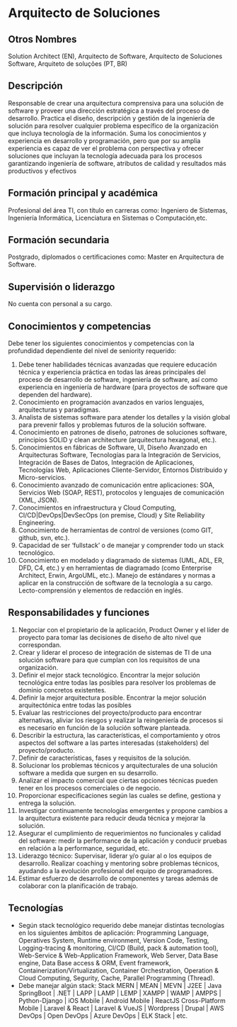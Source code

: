 # Arquitecto de Soluciones

## Otros Nombres

Solution Architect (EN), Arquitecto de Software, Arquitecto de Soluciones Software, Arquiteto de soluções (PT, BR)

## Descripción

Responsable de crear una arquitectura comprensiva para una solución de software y proveer una dirección estratégica a través del proceso de desarrollo. Practica  el diseño, descripción y gestión de la ingeniería de solución para resolver cualquier problema específico de la organización que incluya tecnología de la información. Suma los conocimientos y experiencia en desarrollo y programación, pero que por su amplia experiencia es capaz de ver el problema con perspectiva y ofrecer soluciones que incluyan la tecnología adecuada para los procesos garantizando ingeniería de software, atributos de calidad y resultados más productivos y efectivos

## Formación principal y académica

Profesional del área TI, con título en carreras como: Ingeniero de Sistemas, Ingeniería Informática, Licenciatura en Sistemas o Computación,etc. 

## Formación secundaria

Postgrado, diplomados o certificaciones como: Master en Arquitectura de Software. 

## Supervisión o liderazgo

No cuenta con personal a su cargo.

## Conocimientos y competencias

Debe tener los siguientes conocimientos y competencias con la profundidad dependiente del nivel de seniority requerido:

1. Debe tener habilidades técnicas avanzadas que requiere educación técnica y experiencia práctica en todas las áreas principales del proceso de desarrollo de software, ingeniería de software, así como experiencia en ingeniería de hardware (para proyectos de software que dependen del hardware). 
2. Conocimiento en programación avanzados en varios lenguajes, arquitecturas y paradigmas. 
3. Analista de sistemas software para atender los detalles y la visión global para prevenir fallos y problemas futuros de la solución software. 
4. Conocimiento en patrones de diseño, patrones de soluciones software, principios SOLID y clean architecture (arquitectura hexagonal, etc.). 
5. Conocimientos en fábricas de Software, UI, Diseño Avanzado en Arquitecturas Software, Tecnologías para la Integración de Servicios, Integración de Bases de Datos, Integración de Aplicaciones, Tecnologías Web, Aplicaciones Cliente-Servidor, Entornos Distribuido y Micro-servicios.
6. Conocimiento avanzado de comunicación entre aplicaciones: SOA, Servicios Web (SOAP, REST), protocolos y lenguajes de comunicación (XML, JSON). 
7. Conocimientos en infraestructura y Cloud Computing, CI/CD|DevOps|DevSecOps (on premise, Cloud) y Site Reliability Engineering.
8. Conocimiento de herramientas de control de versiones (como GIT, github, svn, etc.). 
9. Capacidad de ser ‘fullstack’ o de manejar y comprender todo un stack tecnológico.
10. Conocimiento en modelado y diagramado de sistemas (UML, ADL, ER, DFD, C4, etc.) y en herramientas de diagramado (como Enterprise Architect, Erwin, ArgoUML, etc.). 
Manejo de estándares y normas a aplicar en la construcción de software de la tecnología a su cargo. 
Lecto-comprensión y elementos de redacción en inglés.

## Responsabilidades y funciones

1. Negociar con el propietario de la aplicación, Product Owner y el líder de proyecto para tomar las decisiones de diseño de alto nivel que correspondan. 
2. Crear y liderar el proceso de integración de sistemas de TI de una solución software para que cumplan con los requisitos de una organización. 
3. Definir el mejor stack tecnológico. Encontrar la mejor solución tecnológica entre todas las posibles para resolver los problemas de dominio concretos existentes. 
4. Definir la mejor arquitectura posible. Encontrar la mejor solución arquitectónica entre todas las posibles  
5. Evaluar las restricciones del proyecto/producto para encontrar alternativas, aliviar los riesgos y realizar la reingeniería de procesos si es necesario en función de la solución software planteada. 
6. Describir la estructura, las características, el comportamiento y otros aspectos del software a las partes interesadas (stakeholders) del proyecto/producto. 
7. Definir de características, fases y requisitos de la solución. 
8. Solucionar los problemas técnicos y arquitecturales de una solución software a medida que surgen en su desarrollo. 
9. Analizar el impacto comercial que ciertas opciones técnicas pueden tener en los procesos comerciales  o de negocio. 
10. Proporcionar especificaciones según las cuales se define, gestiona y entrega la solución. 
11. Investigar continuamente tecnologías emergentes y propone cambios a la arquitectura existente para reducir deuda técnica y mejorar la solución. 
12. Asegurar el cumplimiento de requerimientos no funcionales y calidad del software: medir la performance de la aplicación y conducir pruebas en relación a la performance, seguridad, etc. 
13. Liderazgo técnico: Supervisar, liderar y/o guiar al o los equipos de desarrollo. Realizar coaching y mentoring sobre problemas técnicos, ayudando a la evolución profesional del equipo de programadores.
14. Estimar esfuerzo de desarrollo de componentes y tareas además de colaborar con la planificación de trabajo. 

## Tecnologías
 - Según stack tecnológico requerido debe manejar distintas tecnologías en los siguientes ámbitos de aplicación: Programming Language, Operatives System, Runtime environment, Version Code, Testing, Logging-tracing & monitoring, CI/CD (Build, pack & automation tool), Web-Service & Web-Application Framework, Web Server, Data Base engine, Data Base access & ORM, Event framework, Containerization/Virtualization, Container Orchestration, Operation & Cloud Computing, Segurity, Cache, Parallel Programming (Thread).
- Debe manejar algún stack: Stack MERN | MEAN | MEVN | J2EE | Java SpringBoot | .NET | LAPP | LAMP | LEMP | XAMPP | WAMP | AMPPS | Python-Django | iOS Mobile | Android Mobile | ReactJS Cross-Platform Mobile | Laravel & React | Laravel & VueJS | Wordpress | Drupal | AWS DevOps | Open DevOps | Azure DevOps | ELK Stack | etc.